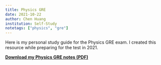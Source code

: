 ```yaml
---
title: Physics GRE
date: 2021-10-22
author: Chen Huang
institution: Self-Study
notetags: ["physics", "gre"]
---
```


Here is my personal study guide for the Physics GRE exam. I created this resource while preparing for the test in 2021.

[**Download my Physics GRE notes (PDF)**](physics-gre/pdf/physics-gre.pdf)
